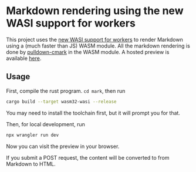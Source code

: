 # Markdown rendering using the new WASI support for workers

This project uses the [new WASI support for workers](https://blog.cloudflare.com/announcing-wasi-on-workers/) to render Markdown using a (much faster than JS) WASM module. All the markdown rendering is done by [pulldown-cmark](https://docs.rs/crate/pulldown-cmark/latest) in the WASM module. A hosted preview is available [here](https://markdown.zegevlier.workers.dev/).

## Usage

First, compile the rust program. `cd mark`, then run

```bash
cargo build --target wasm32-wasi --release
```

You may need to install the toolchain first, but it will prompt you for that.

Then, for local development, run

```bash
npx wrangler run dev
```

Now you can visit the preview in your browser.

If you submit a POST request, the content will be converted to from Markdown to HTML.
